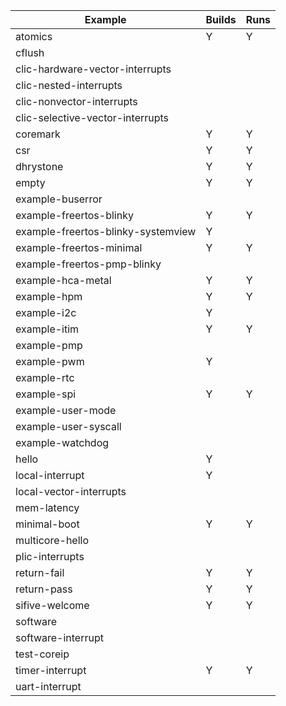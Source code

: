 | Example				| Builds	      | Runs
| ------				| ------	      | ------
| atomics				| Y		      | Y
| cflush                                |                     |  
| clic-hardware-vector-interrupts       |                     |  
| clic-nested-interrupts                |                     |  
| clic-nonvector-interrupts             |                     |  
| clic-selective-vector-interrupts      |                     |  
| coremark                              | Y                   | Y
| csr                                   | Y                   | Y
| dhrystone                             | Y                   | Y
| empty                                 | Y                   | Y
| example-buserror                      |                     | 
| example-freertos-blinky               | Y                   | Y
| example-freertos-blinky-systemview    | Y                   |  
| example-freertos-minimal              | Y                   | Y
| example-freertos-pmp-blinky           |                     |  
| example-hca-metal                     | Y                   | Y
| example-hpm                           | Y                   | Y
| example-i2c                           | Y                   |
| example-itim                          | Y                   | Y
| example-pmp                           |                     |  
| example-pwm                           | Y                   |  
| example-rtc                           |                     |  
| example-spi                           | Y                   | Y
| example-user-mode                     |                     |  
| example-user-syscall                  |                     |  
| example-watchdog                      |                     |  
| hello                                 | Y                   |  
| local-interrupt                       | Y                   |  
| local-vector-interrupts               |                     |  
| mem-latency                           |                     |  
| minimal-boot                          | Y                   | Y
| multicore-hello                       |                     |  
| plic-interrupts                       |                     |  
| return-fail                           | Y                   | Y
| return-pass                           | Y                   | Y
| sifive-welcome                        | Y                   | Y
| software                              |                     |  
| software-interrupt                    |                     |  
| test-coreip                           |                     |  
| timer-interrupt                       | Y                   | Y 
| uart-interrupt                        |                     |  
